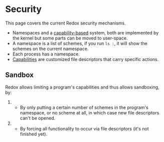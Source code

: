 # Security

This page covers the current Redox security mechanisms.

- Namespaces and a [capability-based](https://en.wikipedia.org/wiki/Capability-based_security) system, both are implemented by the kernel but some parts can be moved to user-space.
- A namespace is a list of schemes, if you run `ls :`, it will show the schemes on the current namespace.
- Each process has a namespace.
- [Capabilities](https://en.wikipedia.org/wiki/File_descriptor#File_descriptors_as_capabilities) are customized file descriptors that carry specific actions.

## Sandbox

Redox allows limiting a program's capabilities and thus allows sandboxing, by:

1. - By only putting a certain number of schemes in the program's namespace, or no scheme at all, in which case new file descriptors can't be opened.
2. - By forcing all functionality to occur via file descriptors (it's not finished yet).
